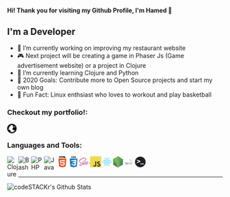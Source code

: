 #### Hi! Thank you for visiting my Github Profile, I'm Hamed 👋

## I'm a Developer
-  🍔 I’m currently working on improving my restaurant website
-  🎮 Next project will be creating a game in Phaser Js (Game advertisement website) or a project in Clojure
-  🐍 I’m currently learning Clojure and Python
-  🥅 2020 Goals: Contribute more to Open Source projects and start my own blog
-  🐧 Fun Fact: Linux enthsiast who loves to workout and play basketball


### Checkout my portfolio!:

[<img align="left" alt="codeSTACKr.com" width="22px" src="https://raw.githubusercontent.com/iconic/open-iconic/master/svg/globe.svg" />][website]
<br />
### Languages and Tools:

<img align="left" alt="Clojure" width="26px" src="https://upload.wikimedia.org/wikipedia/commons/thumb/5/5d/Clojure_logo.svg/220px-Clojure_logo.svg.png" />
<img align="left" alt="Bash" width="30px" src="https://d33wubrfki0l68.cloudfront.net/a1da522d0a3057a1bc3fb411fcbbf57a447c1146/65e71/img/symbol/svg/full_colored_dark.svg" />
<img align="left" alt="PHP" width="30px" src="https://images.vexels.com/media/users/3/166470/isolated/preview/73835fa38fba6d35aff9de603dc5044a-php-programming-language-icon-by-vexels.png" />
<img align="left" alt="Java" width="30px" src="https://img.favpng.com/17/0/17/java-logo-png-favpng-DLF12zZMm6yTJJKHT3vpx32ey.jpg" />
<img align="left" alt="HTML5" width="26px" src="https://raw.githubusercontent.com/github/explore/80688e429a7d4ef2fca1e82350fe8e3517d3494d/topics/html/html.png" />
<img align="left" alt="CSS3" width="26px" src="https://raw.githubusercontent.com/github/explore/80688e429a7d4ef2fca1e82350fe8e3517d3494d/topics/css/css.png" />
<img align="left" alt="Sass" width="26px" src="https://raw.githubusercontent.com/github/explore/80688e429a7d4ef2fca1e82350fe8e3517d3494d/topics/sass/sass.png" />
<img align="left" alt="JavaScript" width="26px" src="https://raw.githubusercontent.com/github/explore/80688e429a7d4ef2fca1e82350fe8e3517d3494d/topics/javascript/javascript.png" />
<img align="left" alt="React" width="26px" src="https://raw.githubusercontent.com/github/explore/80688e429a7d4ef2fca1e82350fe8e3517d3494d/topics/react/react.png" />
<img align="left" alt="Node.js" width="26px" src="https://raw.githubusercontent.com/github/explore/80688e429a7d4ef2fca1e82350fe8e3517d3494d/topics/nodejs/nodejs.png" />
<img align="left" alt="MySQL" width="26px" src="https://raw.githubusercontent.com/github/explore/80688e429a7d4ef2fca1e82350fe8e3517d3494d/topics/mysql/mysql.png" />
<img align="left" alt="HTML5" width="26px" src="https://raw.githubusercontent.com/github/explore/80688e429a7d4ef2fca1e82350fe8e3517d3494d/topics/terminal/terminal.png" />

<br />
<br />

---


<img align="left" alt="codeSTACKr's Github Stats" src="https://github-readme-stats.vercel.app/api?username=hdkid7&show_icons=true&hide_border=true" />

[website]: https://hameddiakite.com
